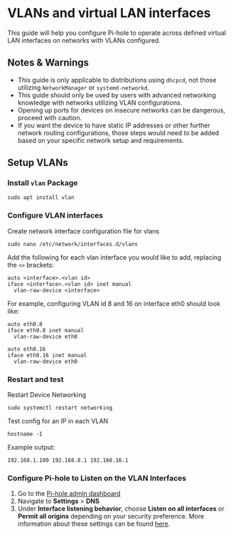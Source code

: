 # VLANs and virtual LAN interfaces

This guide will help you configure Pi-hole to operate across defined virtual LAN interfaces on networks with VLANs configured.

## Notes & Warnings

- This guide is only applicable to distributions using `dhcpcd`, not those utilizing `NetworkManager` or `systemd-networkd`.
- This guide should only be used by users with advanced networking knowledge with networks utilizing VLAN configurations.
- Opening up ports for devices on insecure networks can be dangerous, proceed with caution.
- If you want the device to have static IP addresses or other further network routing configurations, those steps would need to be added based on your specific network setup and requirements.

## Setup VLANs

### Install `vlan` Package

```
sudo apt install vlan
```

### Configure VLAN interfaces

Create network interface configuration file for vlans

```
sudo nano /etc/network/interfaces.d/vlans
```

Add the following for each vlan interface you would like to add, replacing the `<>` brackets:

```
auto <interface>.<vlan id>
iface <interface>.<vlan id> inet manual
  vlan-raw-device <interface>
```

For example, configuring VLAN id 8 and 16 on interface eth0 should look like:

```
auto eth0.8
iface eth0.8 inet manual
  vlan-raw-device eth0

auto eth0.16
iface eth0.16 inet manual
  vlan-raw-device eth0
```

### Restart and test

Restart Device Networking

```
sudo systemctl restart networking
```

Test config for an IP in each VLAN

```
hostname -I
```

Example output:

```
192.168.1.100 192.168.8.1 192.168.16.1
```

### Configure Pi-hole to Listen on the VLAN Interfaces

1. Go to the [Pi-hole admin dashboard](http://pi.hole/admin/)
2. Navigate to **Settings** > **DNS**
3. Under **Interface listening behavior**, choose **Listen on all interfaces** or **Permit all origins** depending on your security preference. More information about these settings can be found [here](https://docs.pi-hole.net/ftldns/interfaces/).
